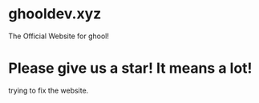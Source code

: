 # ghooldev.xyz
The Official Website for ghool!

# Please give us a star! It means a lot!  

trying to fix the website.
